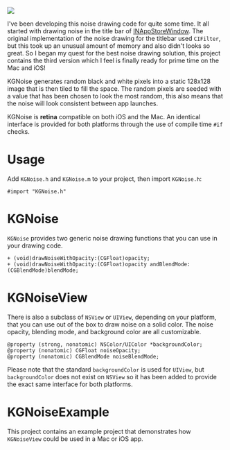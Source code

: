 ![](https://raw.github.com/kgn/KGNoise/master/KGNoise.jpg)

I've been developing this noise drawing code for quite some time. It all started with drawing noise in the title bar of [INAppStoreWindow](https://github.com/indragiek/INAppStoreWindow). The original implementation of the noise drawing for the titlebar used `CIFilter`, but this took up an unusual amount of memory and also didn't looks so great. So I began my quest for the best noise drawing solution, this project contains the third version which I feel is finally ready for prime time on the Mac and iOS! 

KGNoise generates random black and white pixels into a static 128x128 image that is then tiled to fill the space. The random pixels are seeded with a value that has been chosen to look the most random, this also means that the noise will look consistent between app launches.

KGNoise is **retina** compatible on both iOS and the Mac. An identical interface is provided for both platforms through the use of compile time `#if` checks.

# Usage
Add `KGNoise.h` and `KGNoise.m` to your project, then import `KGNoise.h`:

```
#import "KGNoise.h"
```

# KGNoise

`KGNoise` provides two generic noise drawing functions that you can use in your drawing code.

```
+ (void)drawNoiseWithOpacity:(CGFloat)opacity;
+ (void)drawNoiseWithOpacity:(CGFloat)opacity andBlendMode:(CGBlendMode)blendMode;
```

# KGNoiseView

There is also a subclass of `NSView` or `UIView`, depending on your platform, that you can use out of the box to draw noise on a solid color. The noise opacity, blending mode, and background color are all customizable.

```
@property (strong, nonatomic) NSColor/UIColor *backgroundColor;
@property (nonatomic) CGFloat noiseOpacity;
@property (nonatomic) CGBlendMode noiseBlendMode;
```

Please note that the standard `backgroundColor` is used for `UIView`, but `backgroundColor` does not exist on `NSView` so it has been added to provide the exact same interface for both platforms.

# KGNoiseExample

This project contains an example project that demonstrates how `KGNoiseView` could be used in a Mac or iOS app.

